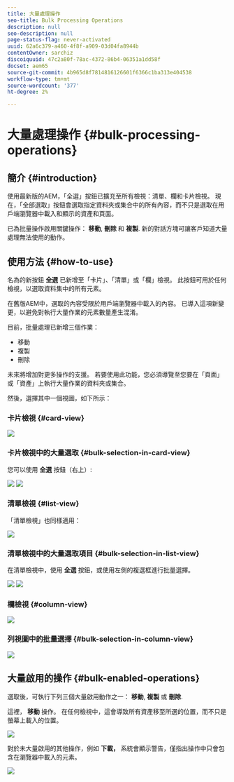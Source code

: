 ```yaml
---
title: 大量處理操作
seo-title: Bulk Processing Operations
description: null
seo-description: null
page-status-flag: never-activated
uuid: 62a6c379-a460-4f8f-a909-03d04fa8944b
contentOwner: sarchiz
discoiquuid: 47c2a80f-78ac-4372-86b4-06351a1dd58f
docset: aem65
source-git-commit: 4b965d8f7814816126601f6366c1ba313e404538
workflow-type: tm+mt
source-wordcount: '377'
ht-degree: 2%

---
```



# 大量處理操作 {#bulk-processing-operations}

## 簡介 {#introduction}

使用最新版的AEM，「全選」按鈕已擴充至所有檢視：清單、欄和卡片檢視。 現在，「全部選取」按鈕會選取指定資料夾或集合中的所有內容，而不只是選取在用戶端瀏覽器中載入和顯示的資產和頁面。

已為批量操作啟用關鍵操作： **移動**, **刪除** 和 **複製**. 新的對話方塊可讓客戶知道大量處理無法使用的動作。

## 使用方法 {#how-to-use}

名為的新按鈕 **全選** 已新增至「卡片」、「清單」或「欄」檢視。 此按鈕可用於任何檢視，以選取資料集中的所有元素。

在舊版AEM中，選取的內容受限於用戶端瀏覽器中載入的內容。 已導入這項新變更，以避免對執行大量作業的元素數量產生混淆。

目前，批量處理已新增三個作業：

* 移動
* 複製
* 刪除

未來將增加對更多操作的支援。
若要使用此功能，您必須導覽至您要在「頁面」或「資產」上執行大量作業的資料夾或集合。

然後，選擇其中一個視圖，如下所示：

### 卡片檢視 {#card-view}

![](assets/unu.png)

### 卡片檢視中的大量選取 {#bulk-selection-in-card-view}

您可以使用 **全選** 按鈕（右上）:

![](assets/doi.png) ![](assets/trei.png)

### 清單檢視 {#list-view}

「清單檢視」也同樣適用：

![](assets/patru_modified.png)

### 清單檢視中的大量選取項目 {#bulk-selection-in-list-view}

在清單檢視中，使用 **全選** 按鈕，或使用左側的複選框進行批量選擇。

![](assets/cinci.png) ![](assets/sase.png)

### 欄檢視 {#column-view}

![](assets/sapte.png)

### 列視圖中的批量選擇 {#bulk-selection-in-column-view}

![](assets/opt.png)

## 大量啟用的操作 {#bulk-enabled-operations}

選取後，可執行下列三個大量啟用動作之一： **移動**, **複製** 或 **刪除**.

這裡， **移動** 操作。 在任何檢視中，這會導致所有資產移至所選的位置，而不只是螢幕上載入的位置。

![](assets/noua.png)

對於未大量啟用的其他操作，例如 **下載，** 系統會顯示警告，僅指出操作中只會包含在瀏覽器中載入的元素。

![](assets/zece.png)
